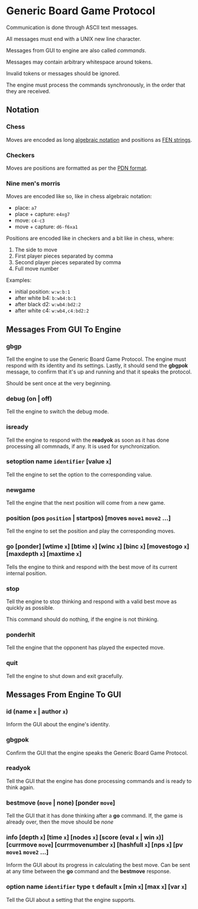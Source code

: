 # Generic Board Game Protocol

Communication is done through ASCII text messages.

All messages must end with a UNIX new line character.

Messages from GUI to engine are also called *commands*.

Messages may contain arbitrary whitespace around tokens.

Invalid tokens or messages should be ignored.

The engine must process the commands synchronously, in the order that they are received.

## Notation

### Chess

Moves are encoded as long [algebraic notation](https://en.wikipedia.org/wiki/Algebraic_notation_(chess))
and positions as [FEN strings](https://en.wikipedia.org/wiki/Forsyth%E2%80%93Edwards_Notation).

### Checkers

Moves are positions are formatted as per the [PDN format](https://en.wikipedia.org/wiki/Portable_Draughts_Notation).

### Nine men's morris

Moves are encoded like so, like in chess algebraic notation:

- place: `a7`
- place + capture: `e4xg7`
- move: `c4-c3`
- move + capture: `d6-f6xa1`

Positions are encoded like in checkers and a bit like in chess, where:

1. The side to move
2. First player pieces separated by comma
3. Second player pieces separated by comma
4. Full move number

Examples:

- initial position: `w:w:b:1`
- after white b4: `b:wb4:b:1`
- after black d2: `w:wb4:bd2:2`
- after white c4: `w:wb4,c4:bd2:2`

## Messages From GUI To Engine

### gbgp

Tell the engine to use the Generic Board Game Protocol. The engine must respond with its identity and its settings.
Lastly, it should send the **gbgpok** message, to confirm that it's up and running and that it speaks the protocol.

Should be sent once at the very beginning.

### debug (on | off)

Tell the engine to switch the debug mode.

### isready

Tell the engine to respond with the **readyok** as soon as it has done processing all commnads, if any. It is
used for synchronization.

### setoption name `identifier` [value `x`]

Tell the engine to set the option to the corresponding value.

### newgame

Tell the engine that the next position will come from a new game.

### position (pos `position` | startpos) [moves `move1` `move2` ...]

Tell the engine to set the position and play the corresponding moves.

### go [ponder] [wtime `x`] [btime `x`] [winc `x`] [binc `x`] [movestogo `x`] [maxdepth `x`] [maxtime `x`]

Tells the engine to think and respond with the best move of its current internal position.

### stop

Tell the engine to stop thinking and respond with a valid best move as quickly as possible.

This command should do nothing, if the engine is not thinking.

### ponderhit

Tell the engine that the opponent has played the expected move.

### quit

Tell the engine to shut down and exit gracefully.

## Messages From Engine To GUI

### id (name `x` | author `x`)

Inform the GUI about the engine's identity.

### gbgpok

Confirm the GUI that the engine speaks the Generic Board Game Protocol.

### readyok

Tell the GUI that the engine has done processing commands and is ready to think again.

### bestmove (`move` | none) [ponder `move`]

Tell the GUI that it has done thinking after a **go** command. If, the game is already over, then the move should
be *none*

### info [depth `x`] [time `x`] [nodes `x`] [score (eval `x` | win `x`)] [currmove `move`] [currmovenumber `x`] [hashfull `x`] [nps `x`] [pv `move1` `move2` ...]

Inform the GUI about its progress in calculating the best move. Can be sent at any time between the **go**
command and the **bestmove** response.

### option name `identifier` type `t` default `x` [min `x`] [max `x`] [var `x`]

Tell the GUI about a setting that the engine supports.

